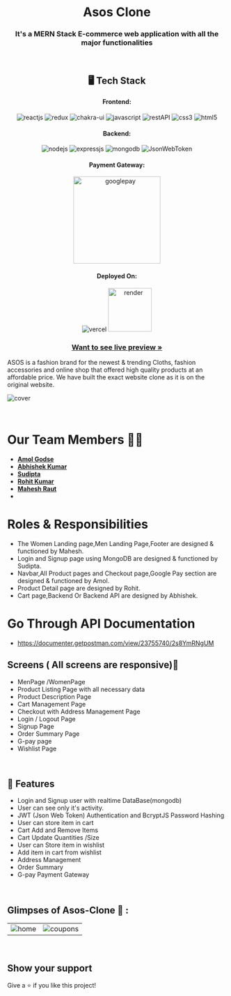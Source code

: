 <h1 align="center">Asos Clone</h1>

<h3 align="center">It's a MERN Stack E-commerce web application with all the major functionalities</h3>

<br />

<h2 align="center">🖥️ Tech Stack</h2>


<h4 align="center">Frontend:</h4>

<p align="center">
  <img src="https://img.shields.io/badge/React-20232A?style=for-the-badge&logo=react&logoColor=61DAFB" alt="reactjs" />
  <img src="https://img.shields.io/badge/Redux-593D88?style=for-the-badge&logo=redux&logoColor=white" alt="redux" />
  <img src="https://img.shields.io/badge/Chakra%20UI-3bc7bd?style=for-the-badge&logo=chakraui&logoColor=white" alt="chakra-ui" />
  <img src="https://img.shields.io/badge/JavaScript-323330?style=for-the-badge&logo=javascript&logoColor=F7DF1E" alt="javascript" />
  <img src="https://img.shields.io/badge/Rest_API-02303A?style=for-the-badge&logo=react-router&logoColor=white" alt="restAPI" />
  <img src="https://img.shields.io/badge/CSS3-1572B6?style=for-the-badge&logo=css3&logoColor=white" alt="css3" />
  <img src="https://img.shields.io/badge/HTML5-E34F26?style=for-the-badge&logo=html5&logoColor=white" alt="html5" />
</p>


<h4 align="center">Backend:</h4>

<p align="center">
  <img src="https://img.shields.io/badge/Node.js-339933?style=for-the-badge&logo=nodedotjs&logoColor=white" alt="nodejs" />
  <img src="https://img.shields.io/badge/Express.js-000000?style=for-the-badge&logo=express&logoColor=white" alt="expressjs" />
  <img src="https://img.shields.io/badge/MongoDB-4EA94B?style=for-the-badge&logo=mongodb&logoColor=white" alt="mongodb" />
  <img src="https://img.shields.io/badge/JWT-000000?style=for-the-badge&logo=JSON%20web%20tokens&logoColor=white" alt="JsonWebToken" />
</p>


<h4 align="center">Payment Gateway:</h4>

<p align="center">
  <img width="200px" src="https://corefy.com/docs/integration/payment-methods/images/buy-buttons-black-small.png" alt="googlepay" />
</p>


<h4 align="center">Deployed On:</h4>

<p align="center">
  <img src="https://img.shields.io/badge/Netlify-00C7B7?style=for-the-badge&logo=netlify&logoColor=white" alt="vercel" />
  <img width="100px" src="https://course19.fast.ai/images/render/render-logo.svg" alt="render" />
</p>



<h3 align="center"><a href="https://frontend-eight-lime.vercel.app"><strong>Want to see live preview »</strong></a></h3>

ASOS is a fashion brand for the newest & trending Cloths, fashion accessories and online shop that offered high quality products at an affordable price. We have built the exact website clone as it is on the original website.

![cover](https://user-images.githubusercontent.com/103682371/202777689-29545b8a-8140-4e9f-b8e4-3f2d83303974.jpg)

<br />

# Our Team Members 👨‍💻
  - **[Amol Godse](https://github.com/agodse21)** 
  - **[Abhishek Kumar](https://github.com/abhishekadityaroy102)** 
  - **[Sudipta ](https://github.com/sudiptadip)** 
  - **[Rohit Kumar](https://github.com/rk6093720)** 
  - **[Mahesh Raut](https://github.com/Rautmahi)** 
  - 
# Roles & Responsibilities
- The Women Landing page,Men Landing Page,Footer are designed & functioned by Mahesh.
- Login and Signup page using MongoDB are designed & functioned by Sudipta.
- Navbar,All Product pages and Checkout page,Google Pay section are designed & functioned by Amol.
- Product Detail page are designed by Rohit.
- Cart page,Backend Or Backend API are designed by Abhishek.

# Go Through API Documentation
- https://documenter.getpostman.com/view/23755740/2s8YmRNgUM


## Screens ( All screens are responsive)📱
- MenPage /WomenPage
- Product Listing Page with all necessary data
- Product Description Page
- Cart Management Page
- Checkout with Address Management Page
- Login / Logout Page
- Signup Page
- Order Summary Page
- G-pay page
- Wishlist Page



<br />


## 🚀 Features
- Login and Signup user with realtime DataBase(mongodb)
- User can see only it's activity.
- JWT (Json Web Token) Authentication and BcryptJS Password Hashing 
- User can store item in cart
- Cart Add and Remove Items 
- Cart Update Quantities /Size
- User can Store item in wishlist
- Add item in cart from wishlist
- Address Management
- Order Summary
- G-pay Payment Gateway

<br />

## Glimpses of Asos-Clone 🙈 :


<table>
  <tr>
    <td><img src="https://user-images.githubusercontent.com/103682371/202778604-eff6ba8e-9acf-40d4-b843-9533acbd3ac4.jpg" alt="home" /></td>
    <td><img src="https://user-images.githubusercontent.com/103682371/202779145-99882941-5f8c-40e6-b28d-1ca4f1a626d4.png" alt="coupons" /></td>
  </tr>
<!--   <tr>
    <td><img src="https://user-images.githubusercontent.com/91532881/175955141-44aefea0-a9ee-4c3a-93e0-094ca9214e54.jpeg" alt="signup" /></td>
    <td><img src="https://user-images.githubusercontent.com/91532881/175955129-e5392377-e72a-4868-883f-5a244fc9bc87.jpeg" alt="login" /></td>
  </tr> -->
</table>

<br />


## Show your support

Give a ⭐️ if you like this project!
